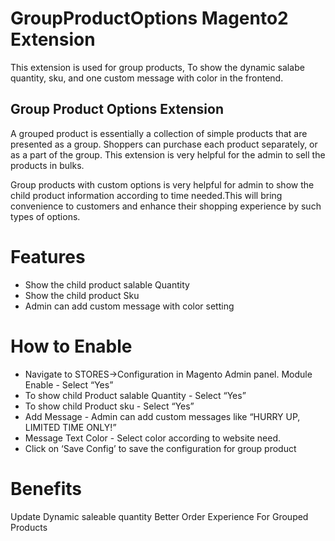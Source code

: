 # GroupProductOptions Magento2 Extension
This extension is used for group products, To show the  dynamic salabe quantity, sku, and one custom message  with color in the frontend. 

## Group Product Options Extension

A grouped product is essentially a collection of simple products that are presented as a group. Shoppers can purchase each product separately, or as a part of the group. This extension is very helpful for the admin to sell the products  in bulks.

Group products with custom options is very helpful for admin to show the child product information according to time needed.This will bring convenience to customers and enhance their shopping experience by such types of options.

# Features

* Show the child product salable Quantity
* Show the child product Sku
* Admin can add custom message with color setting

# How to Enable 

* Navigate to STORES->Configuration in Magento Admin panel. Module Enable - Select “Yes” 
* To show child Product salable Quantity - Select “Yes”
* To show child Product sku - Select “Yes”
* Add Message - Admin can add custom messages like “HURRY UP, LIMITED TIME ONLY!”
* Message Text Color - Select color according to website need.
* Click on ‘Save Config’ to save the configuration for group product

# Benefits 

Update Dynamic saleable quantity
Better Order Experience For Grouped Products
